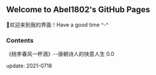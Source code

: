 ## Welcome to Abel1802's GitHub Pages

👏欢迎来到我的界面！Have a good time ^-^

### Contents

《桃李春风一杯酒》--唐朝诗人的快意人生 0.0

update: 2021-0718
